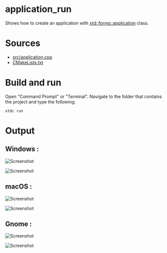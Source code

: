 # application_run

Shows how to create an application with  [xtd::forms::application](../../../../src/xtd.forms/include/xtd/forms/application.h) class.

# Sources

* [src/application.cpp](src/application_run.cpp)
* [CMakeLists.txt](CMakeLists.txt)

# Build and run

Open "Command Prompt" or "Terminal". Navigate to the folder that contains the project and type the following:

```shell
xtdc run
```

# Output

## Windows :

![Screenshot](../../../../docs/pictures/examples/application_run_w.png)

![Screenshot](../../../../docs/pictures/examples/application_run_wd.png)

## macOS :

![Screenshot](../../../../docs/pictures/examples/application_run_m.png)

![Screenshot](../../../../docs/pictures/examples/application_run_md.png)

## Gnome :

![Screenshot](../../../../docs/pictures/examples/application_run_g.png)

![Screenshot](../../../../docs/pictures/examples/application_run_gd.png)
